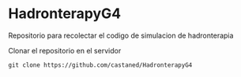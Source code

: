 # HadronterapyG4
Repositorio para recolectar el codigo de simulacion de hadronterapia 

Clonar el repositorio en el servidor 
```
git clone https://github.com/castaned/HadronterapyG4
```
